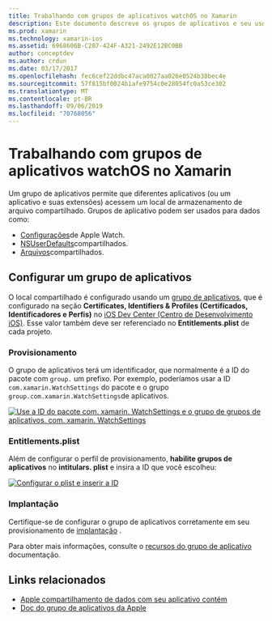 ```yaml
---
title: Trabalhando com grupos de aplicativos watchOS no Xamarin
description: Este documento descreve os grupos de aplicativos e seu uso em um aplicativo watchOS. Ele discute como configurar um grupo de aplicativos, requisitos de provisionamento, considerações de direitos. plist e implantação.
ms.prod: xamarin
ms.technology: xamarin-ios
ms.assetid: 6968606B-C287-424F-A321-2492E12BC0BB
author: conceptdev
ms.author: crdun
ms.date: 03/17/2017
ms.openlocfilehash: fec6cef22ddbc47aca0027aa026e0524b38bec4e
ms.sourcegitcommit: 57f815bf0024b1afe9754c0e28054fc0a53ce302
ms.translationtype: MT
ms.contentlocale: pt-BR
ms.lasthandoff: 09/06/2019
ms.locfileid: "70768056"
---
```

# <a name="working-with-watchos-app-groups-in-xamarin"></a>Trabalhando com grupos de aplicativos watchOS no Xamarin

Um grupo de aplicativos permite que diferentes aplicativos (ou um aplicativo e suas extensões) acessem um local de armazenamento de arquivo compartilhado. Grupos de aplicativo podem ser usados para dados como:

- [Configurações](~/ios/watchos/app-fundamentals/settings.md)de Apple Watch.
- [NSUserDefaults](~/ios/watchos/app-fundamentals/parent-app.md#nsuserdefaults)compartilhados.
- [Arquivos](~/ios/watchos/app-fundamentals/parent-app.md#files)compartilhados.

## <a name="configure-an-app-group"></a>Configurar um grupo de aplicativos

O local compartilhado é configurado usando um [grupo de aplicativos](https://developer.apple.com/library/ios/documentation/Miscellaneous/Reference/EntitlementKeyReference/Chapters/EnablingAppSandbox.html#//apple_ref/doc/uid/TP40011195-CH4-SW19), que é configurado na seção **Certificates, Identifiers & Profiles (Certificados, Identificadores e Perfis)** no [iOS Dev Center (Centro de Desenvolvimento iOS)](https://developer.apple.com/devcenter/ios/). Esse valor também deve ser referenciado no **Entitlements.plist** de cada projeto.

### <a name="provisioning"></a>Provisionamento

O grupo de aplicativos terá um identificador, que normalmente é a ID do pacote com `group.` um prefixo. Por exemplo, poderíamos usar a ID `com.xamarin.WatchSettings` do pacote e o grupo `group.com.xamarin.WatchSettings`de aplicativos.

[![](app-groups-images/app-group-sml.png "Use a ID do pacote com. xamarin. WatchSettings e o grupo de grupos de aplicativos. com. xamarin. WatchSettings")](app-groups-images/app-group.png#lightbox)

### <a name="entitlementsplist"></a>Entitlements.plist

Além de configurar o perfil de provisionamento, **habilite grupos de aplicativos** no **intitulars. plist** e insira a ID que você escolheu:

[![](app-groups-images/entitlements-sml.png "Configurar o plist e inserir a ID")](app-groups-images/entitlements.png#lightbox)

### <a name="deployment"></a>Implantação

Certifique-se de configurar o grupo de aplicativos corretamente em seu provisionamento de [implantação](~/ios/watchos/deploy-test/index.md#App_Groups) .

Para obter mais informações, consulte o [recursos do grupo de aplicativo](~/ios/deploy-test/provisioning/capabilities/app-groups-capabilities.md) documentação.

## <a name="related-links"></a>Links relacionados

- [Apple compartilhamento de dados com seu aplicativo contém](https://developer.apple.com/library/ios/documentation/General/Conceptual/ExtensibilityPG/ExtensionScenarios.html)
- [Doc do grupo de aplicativos da Apple](https://developer.apple.com/library/ios/documentation/Miscellaneous/Reference/EntitlementKeyReference/Chapters/EnablingAppSandbox.html#//apple_ref/doc/uid/TP40011195-CH4-SW19)
